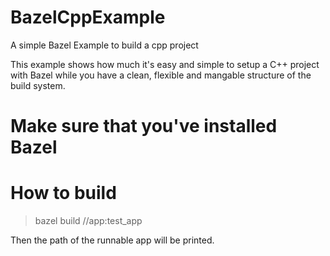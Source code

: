 # BazelCppExample
A simple Bazel Example to build a cpp project

This example shows how much it's easy and simple to setup a C++ project with Bazel while you have a clean, flexible and mangable structure of the build system.

# Make sure that you've installed Bazel 
# How to build
>bazel build //app:test_app

Then the path of the runnable app will be printed.
